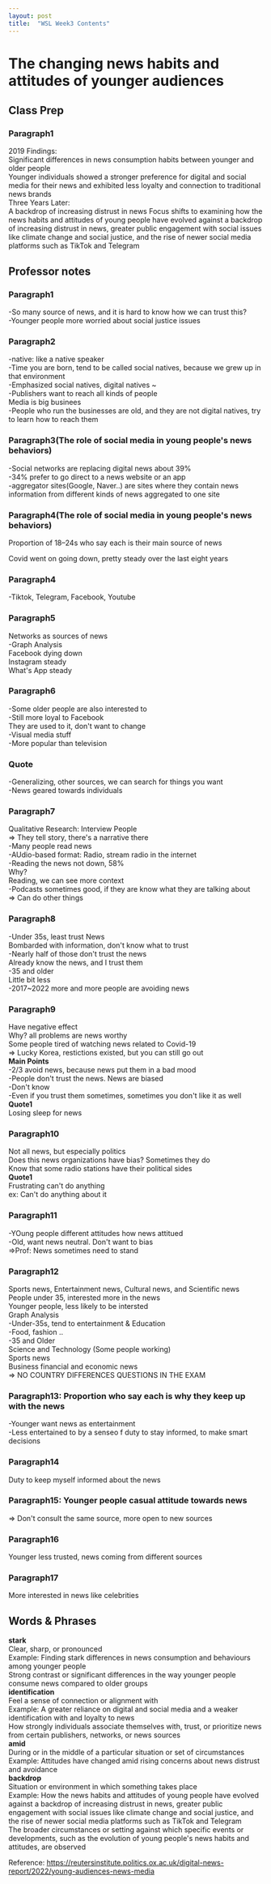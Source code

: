 ```yaml
---
layout: post
title:  "WSL Week3 Contents"
---
```


# The changing news habits and attitudes of younger audiences
## Class Prep
### Paragraph1
2019 Findings: <br/>
Significant differences in news consumption habits between younger and older people <br/>
Younger individuals showed a stronger preference for digital and social media for their news and exhibited less loyalty and connection to traditional news brands <br/>
Three Years Later: <br/>
A backdrop of increasing distrust in news
Focus shifts to examining how the news habits and attitudes of young people have evolved against a backdrop of increasing distrust in news, greater public engagement with social issues like climate change and social justice, and the rise of newer social media platforms such as TikTok and Telegram <br/>



## Professor notes
### Paragraph1
-So many source of news, and it is hard to know how we can trust this? <br/>
-Younger people more worried about social justice issues <br/>
### Paragraph2
-native: like a native speaker <br/>
-Time you are born, tend to be called social natives, because we grew up in that environment <br/>
-Emphasized social natives, digital natives ~ <br/>
-Publishers want to reach all kinds of people <br/>
Media is big businees <br/>
-People who run the businesses are old, and they are not digital natives, try to learn how to reach them <br/>
### Paragraph3(The role of social media in young people's news behaviors)
-Social networks are replacing digital news about 39% <br/>
-34% prefer to go direct to a news website or an app <br/>
-aggregator sites(Google, Naver..) are sites where they contain news information from different kinds of news aggregated to one site <br/>
### Paragraph4(The role of social media in young people's news behaviors)
Proportion of 18–24s who say each is their main source of news <br/>

Covid went on going down, pretty steady over the last eight years <br/>

### Paragraph4 

-Tiktok, Telegram, Facebook, Youtube <br/>

### Paragraph5
Networks as sources of news <br/>
-Graph Analysis <br/>
Facebook dying down <br/>
Instagram steady <br/>
What's App steady <br/>

### Paragraph6
-Some older people are also interested to <br/>
-Still more loyal to Facebook <br/>
They are used to it, don't want to change <br/>
-Visual media stuff <br/>
-More popular than television <br/>

### Quote
-Generalizing, other sources, we can search for things you want <br/>
-News geared towards individuals <br/>
### Paragraph7
Qualitative Research: Interview People <br/>
=> They tell story, there's a narrative there <br/>
-Many people read news <br/>
-AUdio-based format: Radio, stream radio in the internet <br/>
-Reading the news not down, 58% <br/>
Why? <br/>
Reading, we can see more context <br/>
-Podcasts sometimes good, if they are know what they are talking about<br/>
=> Can do other things


### Paragraph8
-Under 35s, least trust News <br/>
Bombarded with information, don't know what to trust <br/>
-Nearly half of those don't trust the news <br/>
Already know the news, and I trust them <br/>
-35 and older <br/>
Little bit less <br/>
-2017~2022 more and more people are avoiding news <br/>
### Paragraph9
Have negative effect <br/>
Why? all problems are news worthy <br/>
Some people tired of watching news related to Covid-19 <br/>
=> Lucky Korea, restictions existed, but you can still go out <br/>
**Main Points** <br/>
-2/3 avoid news, because news put them in a bad mood <br/>
-People don't trust the news. News are biased <br/>
-Don't know <br/>
-Even if you trust them sometimes, sometimes you don't like it as well <br/>
**Quote1** <br/>
Losing sleep for news <br/>
### Paragraph10
Not all news, but especially politics <br/>
Does this news organizations have bias? Sometimes they do <br/>
Know that some radio stations have their political sides <br/>
**Quote1** <br/>
Frustrating can't do anything <br/>
ex: Can't do anything about it <br/>
### Paragraph11
-YOung people different attitudes how news attitued <br/>
-Old, want news neutral. Don't want to bias <br/>
=>Prof: News sometimes need to stand <br/>
### Paragraph12
Sports news, Entertainment news, Cultural news, and Scientific news <br/>
People under 35, interested more in the news <br/>
Younger people, less likely to be intersted <br/>
Graph Analysis <br/>
-Under-35s, tend to entertainment & Education <br/>
-Food, fashion .. <br/>
-35 and Older <br/>
Science and Technology (Some people working)<br/>
Sports news <br/>
Business financial and economic news <br/>
=> NO COUNTRY DIFFERENCES QUESTIONS IN THE EXAM <br/>
### Paragraph13: Proportion who say each is why they keep up with the news
-Younger want news as entertainment <br/>
-Less entertained to by a senseo f duty to stay informed, to make smart decisions <br/>
### Paragraph14
Duty to  keep myself informed about the news <br/>
### Paragraph15: Younger people casual attitude towards news <br/>
=> Don't consult the same source, more open to new sources <br/>
### Paragraph16
Younger less trusted, news coming from different sources <br/>
### Paragraph17

More interested in news like celebrities <br/>



## Words & Phrases
**stark** <br/>
Clear, sharp, or pronounced <br/>
Example: Finding stark differences in news consumption and behaviours among younger people <br/>
Strong contrast or significant differences in the way younger people consume news compared to older groups <br/>
**identification** <br/>
Feel a sense of connection or alignment with <br/>
Example: A greater reliance on digital and social media and a weaker identification with and loyalty to news <br/>
How strongly individuals associate themselves with, trust, or prioritize news from certain publishers, networks, or news sources <br/>
**amid** <br/>
During or in the middle of a particular situation or set of circumstances <br/>
Example: Attitudes have changed amid rising concerns about news distrust and avoidance <br/>
**backdrop** <br/>
Situation or environment in which something takes place <br/>
Example: How the news habits and attitudes of young people have evolved against a backdrop of increasing distrust in news, greater public engagement with social issues like climate change and social justice, and the rise of newer social media platforms such as TikTok and Telegram <br/>
The broader circumstances or setting against which specific events or developments, such as the evolution of young people's news habits and attitudes, are observed <br/>


Reference: https://reutersinstitute.politics.ox.ac.uk/digital-news-report/2022/young-audiences-news-media <br/>
